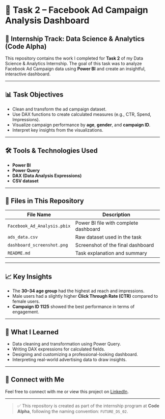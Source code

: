 # 🚀 Task 2 – Facebook Ad Campaign Analysis Dashboard

## 📌 Internship Track: Data Science & Analytics (Code Alpha)

This repository contains the work I completed for **Task 2** of my Data Science & Analytics Internship. The goal of this task was to analyze Facebook Ad Campaign data using **Power BI** and create an insightful, interactive dashboard.

---

## 📊 Task Objectives

- Clean and transform the ad campaign dataset.
- Use DAX functions to create calculated measures (e.g., CTR, Spend, Impressions).
- Visualize campaign performance by **age**, **gender**, and **campaign ID**.
- Interpret key insights from the visualizations.

---

## 🛠️ Tools & Technologies Used

- **Power BI**
- **Power Query**
- **DAX (Data Analysis Expressions)**
- **CSV dataset**

---

## 📂 Files in This Repository

| File Name                  | Description                               |
|----------------------------|-------------------------------------------|
| `Facebook_Ad_Analysis.pbix` | Power BI file with complete dashboard     |
| `ads_data.csv`             | Raw dataset used in the task              |
| `dashboard_screenshot.png` | Screenshot of the final dashboard         |
| `README.md`                | Task explanation and summary              |

---

## 📈 Key Insights

- The **30–34 age group** had the highest ad reach and impressions.
- Male users had a slightly higher **Click Through Rate (CTR)** compared to female users.
- **Campaign ID 1125** showed the best performance in terms of engagement.

---

## 🧠 What I Learned

- Data cleaning and transformation using Power Query.
- Writing DAX expressions for calculated fields.
- Designing and customizing a professional-looking dashboard.
- Interpreting real-world advertising data to draw insights.

---


## 🔗 Connect with Me

Feel free to connect with me or view this project on [LinkedIn](https://www.linkedin.com/feed/?trk=sem-ga_campid.14650114788_asid.151761418307_crid.657403558718_kw.linkedin%20login_d.c_tid.kwd-12704335873_n.g_mt.e_geo.9040220).

---

> ✅ This repository is created as part of the internship program at **Code Alpha**, following the naming convention: `FUTURE_DS_02`.

